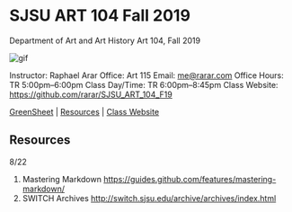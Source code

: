 **SJSU ART 104 Fall 2019**
======================
Department of Art and Art History
Art 104, Fall 2019

![gif](https://media.giphy.com/media/3xz2BXTRi2h8upl7dm/giphy.gif)

Instructor: Raphael Arar
Office: Art 115
Email: me@rarar.com
Office Hours: TR 5:00pm–6:00pm
Class Day/Time: TR 6:00pm–8:45pm
Class Website: https://github.com/rarar/SJSU_ART_104_F19

[GreenSheet](https://github.com/rarar/SJSU_ART_104_F19/blob/master/greensheet.md)
| [Resources](https://github.com/rarar/SJSU_ART_104_S18/blob/master/resources.md)
| [Class Website](https://github.com/rarar/SJSU_ART_104_F19)

Resources
---------
8/22
1. Mastering Markdown https://guides.github.com/features/mastering-markdown/
2. SWITCH Archives http://switch.sjsu.edu/archive/archives/index.html
